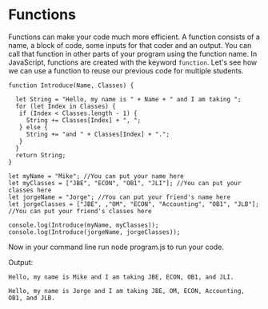# Functions
Functions can make your code much more efficient. A function consists of a name, a block of code, some inputs for that coder and an output. 
You can call that function in other parts of your program using the function name. In JavaScript, functions are created with the keyword `function`. 
Let's see how we can use a function to reuse our previous code for multiple students. 
    
  
    function Introduce(Name, Classes) {

      let String = "Hello, my name is " + Name + " and I am taking ";
      for (let Index in Classes) {
       if (Index < Classes.length - 1) {
         String += Classes[Index] + ", ";
       } else {
         String += "and " + Classes[Index] + ".";
       }
      }
      return String;
    }
  
    let myName = "Mike"; //You can put your name here
    let myClasses = ["JBE", "ECON", "OB1", "JLI"]; //You can put your classes here
    let jorgeName = "Jorge"; //You can put your friend's name here
    let jorgeClasses = ["JBE", ,"OM", "ECON", "Accounting", "OB1", "JLB"]; //You can put your friend's classes here

    console.log(Introduce(myName, myClasses));
    console.log(Introduce(jorgeName, jorgeClasses));
    
Now in your command line run node program.js to run your code.

Output:

`Hello, my name is Mike and I am taking JBE, ECON, OB1, and JLI.`

`Hello, my name is Jorge and I am taking JBE, OM, ECON, Accounting, OB1, and JLB.`
